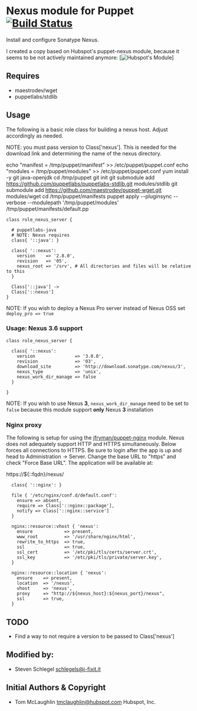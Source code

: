 # Nexus module for Puppet [![Build Status](https://travis-ci.org/SchlegelS0208/nexus.svg?branch=master)](https://travis-ci.org/SchlegelS0208/nexus)
Install and configure Sonatype Nexus.

I created a copy based on Hubspot's puppet-nexus module,
because it seems to be not actively maintained anymore:
[![Hubspot's Module](https://github.com/hubspotdevops/puppet-nexus)]

## Requires
* maestrodev/wget
* puppetlabs/stdlib

## Usage
The following is a basic role class for building a nexus host.
Adjust accordingly as needed.

NOTE: you must pass version to Class['nexus'].  This is needed for the
download link and determining the name of the nexus directory.

echo "manifest = /tmp/puppet/manifest" >> /etc/puppet/puppet.conf 
echo "modules = /tmp/puppet/modules" >> /etc/puppet/puppet.conf 
yum install -y git java-openjdk
cd /tmp/puppet
git init
git submodule add https://github.com/puppetlabs/puppetlabs-stdlib.git modules/stdlib
git submodule add https://github.com/maestrodev/puppet-wget.git modules/wget
cd /tmp/puppet/manifests
puppet apply --pluginsync --verbose --modulepath '/tmp/puppet/modules' /tmp/puppet/manifests/default.pp 

```puppet
class role_nexus_server {

  # puppetlabs-java
  # NOTE: Nexus requires
  class{ '::java': }

  class{ '::nexus':
    version    => '2.8.0',
    revision   => '05',
    nexus_root => '/srv', # All directories and files will be relative to this
  }

  Class['::java'] ->
  Class['::nexus']
}
```

NOTE: If you wish to deploy a Nexus Pro server instead of Nexus OSS set
`deploy_pro => true`

### Usage: Nexus 3.6 support

```puppet
class role_nexus_server {

  class{ '::nexus':
    version               => '3.0.0',
    revision              => '03',
    download_site         => 'http://download.sonatype.com/nexus/3',
    nexus_type            => 'unix',
    nexus_work_dir_manage => false
  }

}
```

NOTE: If you wish to use Nexus **3**, `nexus_work_dir_manage`
need to be set to `false` because this module support **only** Nexus **3** installation

### Nginx proxy
The following is setup for using the
[jfryman/puppet-nginx](https://github.com/jfryman/puppet-nginx) module. Nexus
does not adequately support HTTP and HTTPS simultaneously.  Below forces
all connections to HTTPS.  Be sure to login after the app is up and head
to Administration -> Server.  Change the base URL to "https" and check
"Force Base URL".  The application will be available at:

https://${::fqdn}/nexus/

```puppet
  class{ '::nginx': }

  file { '/etc/nginx/conf.d/default.conf':
    ensure => absent,
    require => Class['::nginx::package'],
    notify => Class['::nginx::service']
  }

  nginx::resource::vhost { 'nexus':
    ensure            => present,
    www_root          => '/usr/share/nginx/html',
    rewrite_to_https  => true,
    ssl               => true,
    ssl_cert          => '/etc/pki/tls/certs/server.crt',
    ssl_key           => '/etc/pki/tls/private/server.key',
  }

  nginx::resource::location { 'nexus':
    ensure    => present,
    location  => '/nexus',
    vhost     => 'nexus',
    proxy     => "http://${nexus_host}:${nexus_port}/nexus",
    ssl       => true,
  }
```
## TODO
* Find a way to not require a version to be passed to Class['nexus']

## Modified by:
* Steven Schlegel <schlegels@i-fixit.it>

## Initial Authors & Copyright
* Tom McLaughlin <tmclaughlin@hubspot.com>
Hubspot, Inc.
